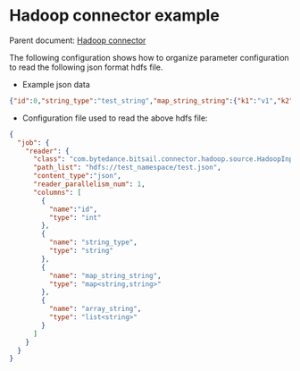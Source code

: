 # Hadoop connector example

Parent document: [Hadoop connector](./hadoop.md)

The following configuration shows how to organize parameter configuration to read the following json format hdfs file.

- Example json data
```json
{"id":0,"string_type":"test_string","map_string_string":{"k1":"v1","k2":"v2","k3":"v3"},"array_string":["a1","a2","a3","a4"]}
```


- Configuration file used to read the above hdfs file:

```json
{
  "job": {
    "reader": {
      "class": "com.bytedance.bitsail.connector.hadoop.source.HadoopInputFormat",
      "path_list": "hdfs://test_namespace/test.json",
      "content_type":"json",
      "reader_parallelism_num": 1,
      "columns": [
        {
          "name":"id",
          "type": "int"
        },
        {
          "name": "string_type",
          "type": "string"
        },
        {
          "name": "map_string_string",
          "type": "map<string,string>"
        },
        {
          "name": "array_string",
          "type": "list<string>"
        }
      ]
    }
  }
}
```